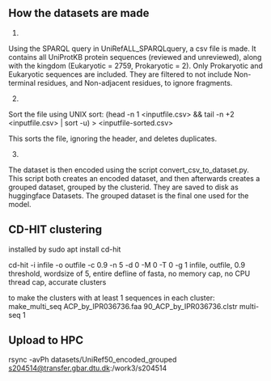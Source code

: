 ## How the datasets are made
1.
Using the SPARQL query in UniRefALL_SPARQLquery, a csv file is made. It contains all UniProtKB protein sequences (reviewed and unreviewed), along with the kingdom (Eukaryotic = 2759, Prokaryotic = 2). Only Prokaryotic and Eukaryotic sequences are included. They are filtered to not include Non-terminal residues, and Non-adjacent residues, to ignore fragments.

2.
Sort the file using UNIX sort:
(head -n 1 <inputfile.csv> && tail -n +2 <inputfile.csv> | sort -u) > <inputfile-sorted.csv>

This sorts the file, ignoring the header, and deletes duplicates.

3.
The dataset is then encoded using the script convert_csv_to_dataset.py. This script both creates an encoded dataset, and then afterwards creates a grouped dataset, grouped by the clusterid. They are saved to disk as huggingface Datasets.
The grouped dataset is the final one used for the model.

## CD-HIT clustering
installed by sudo apt install cd-hit

cd-hit -i infile -o outfile -c 0.9 -n 5 -d 0 -M 0 -T 0 -g 1
infile, outfile, 0.9 threshold, wordsize of 5, entire defline of fasta, no memory cap, no CPU thread cap, accurate clusters

to make the clusters with at least 1 sequences in each cluster:
make_multi_seq ACP_by_IPR036736.faa 90_ACP_by_IPR036736.clstr multi-seq 1


## Upload to HPC

rsync -avPh datasets/UniRef50_encoded_grouped s204514@transfer.gbar.dtu.dk:/work3/s204514